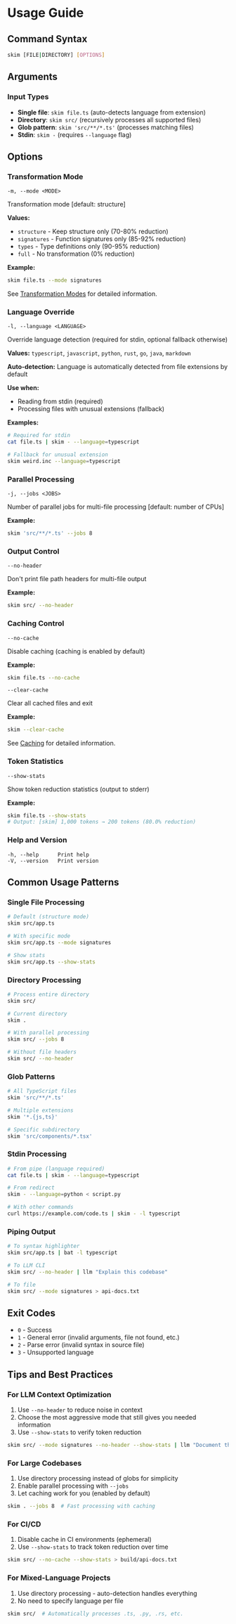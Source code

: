 # Usage Guide

## Command Syntax

```bash
skim [FILE|DIRECTORY] [OPTIONS]
```

## Arguments

### Input Types

- **Single file**: `skim file.ts` (auto-detects language from extension)
- **Directory**: `skim src/` (recursively processes all supported files)
- **Glob pattern**: `skim 'src/**/*.ts'` (processes matching files)
- **Stdin**: `skim -` (requires `--language` flag)

## Options

### Transformation Mode

```
-m, --mode <MODE>
```

Transformation mode [default: structure]

**Values:**
- `structure` - Keep structure only (70-80% reduction)
- `signatures` - Function signatures only (85-92% reduction)
- `types` - Type definitions only (90-95% reduction)
- `full` - No transformation (0% reduction)

**Example:**
```bash
skim file.ts --mode signatures
```

See [Transformation Modes](./modes.md) for detailed information.

### Language Override

```
-l, --language <LANGUAGE>
```

Override language detection (required for stdin, optional fallback otherwise)

**Values:** `typescript`, `javascript`, `python`, `rust`, `go`, `java`, `markdown`

**Auto-detection:** Language is automatically detected from file extensions by default

**Use when:**
- Reading from stdin (required)
- Processing files with unusual extensions (fallback)

**Examples:**
```bash
# Required for stdin
cat file.ts | skim - --language=typescript

# Fallback for unusual extension
skim weird.inc --language=typescript
```

### Parallel Processing

```
-j, --jobs <JOBS>
```

Number of parallel jobs for multi-file processing [default: number of CPUs]

**Example:**
```bash
skim 'src/**/*.ts' --jobs 8
```

### Output Control

```
--no-header
```

Don't print file path headers for multi-file output

**Example:**
```bash
skim src/ --no-header
```

### Caching Control

```
--no-cache
```

Disable caching (caching is enabled by default)

**Example:**
```bash
skim file.ts --no-cache
```

```
--clear-cache
```

Clear all cached files and exit

**Example:**
```bash
skim --clear-cache
```

See [Caching](./caching.md) for detailed information.

### Token Statistics

```
--show-stats
```

Show token reduction statistics (output to stderr)

**Example:**
```bash
skim file.ts --show-stats
# Output: [skim] 1,000 tokens → 200 tokens (80.0% reduction)
```

### Help and Version

```
-h, --help      Print help
-V, --version   Print version
```

## Common Usage Patterns

### Single File Processing

```bash
# Default (structure mode)
skim src/app.ts

# With specific mode
skim src/app.ts --mode signatures

# Show stats
skim src/app.ts --show-stats
```

### Directory Processing

```bash
# Process entire directory
skim src/

# Current directory
skim .

# With parallel processing
skim src/ --jobs 8

# Without file headers
skim src/ --no-header
```

### Glob Patterns

```bash
# All TypeScript files
skim 'src/**/*.ts'

# Multiple extensions
skim '*.{js,ts}'

# Specific subdirectory
skim 'src/components/*.tsx'
```

### Stdin Processing

```bash
# From pipe (language required)
cat file.ts | skim - --language=typescript

# From redirect
skim - --language=python < script.py

# With other commands
curl https://example.com/code.ts | skim - -l typescript
```

### Piping Output

```bash
# To syntax highlighter
skim src/app.ts | bat -l typescript

# To LLM CLI
skim src/ --no-header | llm "Explain this codebase"

# To file
skim src/ --mode signatures > api-docs.txt
```

## Exit Codes

- `0` - Success
- `1` - General error (invalid arguments, file not found, etc.)
- `2` - Parse error (invalid syntax in source file)
- `3` - Unsupported language

## Tips and Best Practices

### For LLM Context Optimization

1. Use `--no-header` to reduce noise in context
2. Choose the most aggressive mode that still gives you needed information
3. Use `--show-stats` to verify token reduction

```bash
skim src/ --mode signatures --no-header --show-stats | llm "Document this API"
```

### For Large Codebases

1. Use directory processing instead of globs for simplicity
2. Enable parallel processing with `--jobs`
3. Let caching work for you (enabled by default)

```bash
skim . --jobs 8  # Fast processing with caching
```

### For CI/CD

1. Disable cache in CI environments (ephemeral)
2. Use `--show-stats` to track token reduction over time

```bash
skim src/ --no-cache --show-stats > build/api-docs.txt
```

### For Mixed-Language Projects

1. Use directory processing - auto-detection handles everything
2. No need to specify language per file

```bash
skim src/  # Automatically processes .ts, .py, .rs, etc.
```
